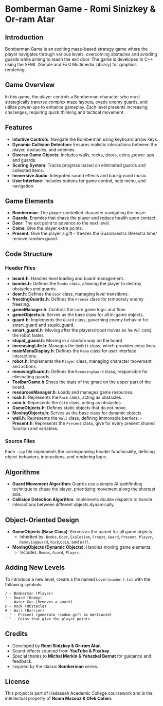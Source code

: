 # Bomberman Game - Romi Sinizkey & Or-ram Atar

## Introduction
Bomberman Game is an exciting maze-based strategy game where the player navigates through various levels, overcoming obstacles and avoiding guards while aiming to reach the exit door. The game is developed in C++ using the SFML (Simple and Fast Multimedia Library) for graphics rendering.

## Game Overview
In this game, the player controls a Bomberman character who must strategically traverse complex maze layouts, evade enemy guards, and utilize power-ups to enhance gameplay. Each level presents increasing challenges, requiring quick thinking and tactical movement.

## Features
- **Intuitive Controls**: Navigate the Bomberman using keyboard arrow keys.
- **Dynamic Collision Detection**: Ensures realistic interactions between the player, obstacles, and enemies.
- **Diverse Game Objects**: Includes walls, rocks, doors, coins ,power-ups and guards.
- **Scoring System**: Tracks progress based on eliminated guards and collected items.
- **Immersive Audio**: Integrated sound effects and background music.
- **User Interface**: Includes buttons for game control, help menu, and navigation.

## Game Elements
- **Bomberman**: The player-controlled character navigating the maze.
- **Guards**: Enemies that chase the player and reduce health upon contact.
- **Door**: The exit point to advance to the next level.
- **Coins**: Give the player extra points.
- **Present**: Give the player a gift - freezes the Guards/extra life/extra time/ remove random guard.

## Code Structure

### Header Files
- **board.h**: Handles level loading and board management.
- **bombs.h**: Defines the `Bombs` class, allowing the player to destroy obstacles and guards.
- **door.h**: Defines the `Door` class, managing level transitions.
- **freezingGuards.h**: Defines the `Freeze` class for temporary enemy freezing.
- **gameManager.h**: Controls the core game logic and flow.
- **gameObjects.h**: Serves as the base class for all in-game objects.
- **guard.h**: Implements the `Guard` class, governing enemy behavior for smart_guard and stupid_guard.
- **smart_guard.h**: Moving after the players/robot moves so he will catcj the robot faster.
- **stupid_guard.h**: Moving in a random way on the board
- **increasingLife.h**: Manages the `Medkit` class, which provides extra lives.
- **mainMenuDisplay.h**: Defines the `Menu` class for user interface interactions.
- **robot.h**: Implements the `Player` class, managing character movement and actions.
- **removingGuard.h**: Defines the `RemovingGuard` class, responsible for eliminating guards.
- **ToolbarGame.h**:Shoes the stats of the gmae on the upper part of the board.
- **resourcesManager.h**: Loads and manages game resources.
- **rock.h**: Represents the `Rock` class, acting as obstacles.
- **coin.h**: Represents the `Coin` class, acting as obstacles.
- **GameObjects.h**: Defines static objects that do not move.
- **MovingObjects.h**: Serves as the base class for dynamic objects.
- **wall.h**: Represents the `Wall` class, defining immovable barriers.
-**Present.h**: Represents the `Present` class, give for every present shared function
  and variables.
  
### Source Files
Each `.cpp` file implements the corresponding header functionality, defining object behaviors, interactions, and rendering logic.

## Algorithms
- **Guard Movement Algorithm**: Guards use a simple AI pathfinding technique to chase the player, prioritizing movement along the shortest axis.
- **Collision Detection Algorithm**: Implements double dispatch to handle interactions between different objects dynamically.

## Object-Oriented Design
- **GameObjects (Base Class)**: Serves as the parent for all game objects.
  - Inherited by: `Bombs`, `Door`, `Explosion`, `Freeze`, `Guard`, `Present`, `Player`, `RemovingGuard`, `Rock`,`Coin`, and `Wall`.
- **MovingObjects (Dynamic Objects)**: Handles moving game elements.
  - Includes: `Bombs`, `Guard`, `Player`.


## Adding New Levels
To introduce a new level, create a file named `Level[number].txt` with the following symbols:

```
/ - Bomberman (Player)
! - Guard (Enemy)
- - Water Gun (Removes a guard)
@ - Rock (Obstacle)
# - Wall (Barrier)
' ' - Present (generate random gift as mentioned)
' ' - Coins that give the player points 
```

## Credits
- Developed by **Romi Sinizkey & Or-ram Atar**.
- Sound effects sourced from **YouTube & Pixabay**.
- Special thanks to **Michal Merkin & Yehezkel Bernat** for guidance and feedback.
- Inspired by the classic **Bomberman** series.

## License
This project is part of Hadassah Academic College coursework and is the intellectual property of **Noam Mazouz & Ofek Cohen**.

